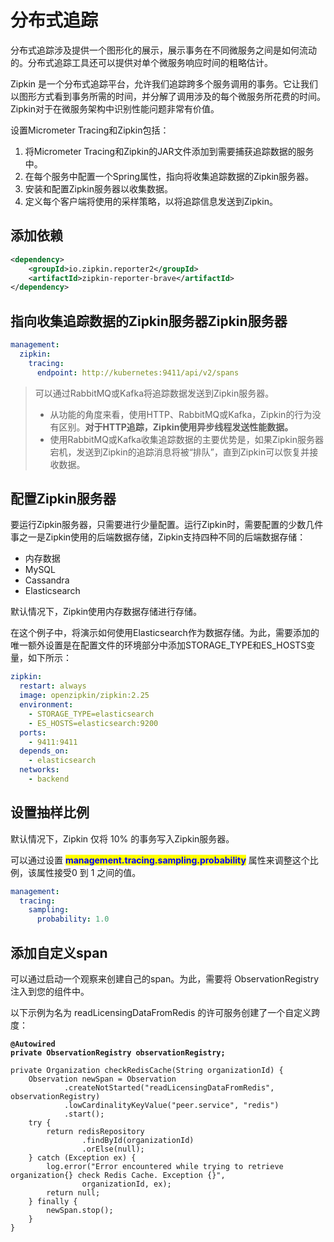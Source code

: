 # 分布式追踪

分布式追踪涉及提供一个图形化的展示，展示事务在不同微服务之间是如何流动的。分布式追踪工具还可以提供对单个微服务响应时间的粗略估计。&#x20;

Zipkin 是一个分布式追踪平台，允许我们追踪跨多个服务调用的事务。它让我们以图形方式看到事务所需的时间，并分解了调用涉及的每个微服务所花费的时间。Zipkin对于在微服务架构中识别性能问题非常有价值。

设置Micrometer Tracing和Zipkin包括：

1. 将Micrometer Tracing和Zipkin的JAR文件添加到需要捕获追踪数据的服务中。
2. 在每个服务中配置一个Spring属性，指向将收集追踪数据的Zipkin服务器。
3. 安装和配置Zipkin服务器以收集数据。
4. 定义每个客户端将使用的采样策略，以将追踪信息发送到Zipkin。

## 添加依赖

```xml
<dependency>
    <groupId>io.zipkin.reporter2</groupId>
    <artifactId>zipkin-reporter-brave</artifactId>
</dependency>
```

## 指向收集追踪数据的Zipkin服务器Zipkin服务器

```yaml
management:
  zipkin:
    tracing:
      endpoint: http://kubernetes:9411/api/v2/spans
```

> 可以通过RabbitMQ或Kafka将追踪数据发送到Zipkin服务器。
>
> * 从功能的角度来看，使用HTTP、RabbitMQ或Kafka，Zipkin的行为没有区别。**对于HTTP追踪，Zipkin使用异步线程发送性能数据。**
> * 使用RabbitMQ或Kafka收集追踪数据的主要优势是，如果Zipkin服务器宕机，发送到Zipkin的追踪消息将被“排队”，直到Zipkin可以恢复并接收数据。

## 配置Zipkin服务器

要运行Zipkin服务器，只需要进行少量配置。运行Zipkin时，需要配置的少数几件事之一是Zipkin使用的后端数据存储，Zipkin支持四种不同的后端数据存储：

* 内存数据
* MySQL
* Cassandra
* Elasticsearch

默认情况下，Zipkin使用内存数据存储进行存储。

在这个例子中，将演示如何使用Elasticsearch作为数据存储。为此，需要添加的唯一额外设置是在配置文件的环境部分中添加STORAGE\_TYPE和ES\_HOSTS变量，如下所示：

```yaml
zipkin: 
  restart: always
  image: openzipkin/zipkin:2.25
  environment:
    - STORAGE_TYPE=elasticsearch
    - ES_HOSTS=elasticsearch:9200
  ports:
    - 9411:9411
  depends_on:
    - elasticsearch
  networks:
    - backend
```

## 设置抽样比例

默认情况下，Zipkin 仅将 10% 的事务写入Zipkin服务器。

可以通过设置 <mark style="color:blue;">**management.tracing.sampling.probability**</mark> 属性来调整这个比例，该属性接受0 到 1 之间的值。

```yaml
management:
  tracing:
    sampling:
      probability: 1.0
```

## 添加自定义span

可以通过启动一个观察来创建自己的span。为此，需要将 ObservationRegistry 注入到您的组件中。

以下示例为名为 readLicensingDataFromRedis 的许可服务创建了一个自定义跨度：

<pre class="language-java" data-overflow="wrap" data-line-numbers><code class="lang-java"><strong>@Autowired
</strong><strong>private ObservationRegistry observationRegistry;
</strong>
private Organization checkRedisCache(String organizationId) {
    Observation newSpan = Observation
            .createNotStarted("readLicensingDataFromRedis", observationRegistry)
            .lowCardinalityKeyValue("peer.service", "redis")
            .start();
    try {
        return redisRepository
                .findById(organizationId)
                .orElse(null);
    } catch (Exception ex) {
        log.error("Error encountered while trying to retrieve organization{} check Redis Cache. Exception {}",
                organizationId, ex);
        return null;
    } finally {
        newSpan.stop();
    }
}
</code></pre>
